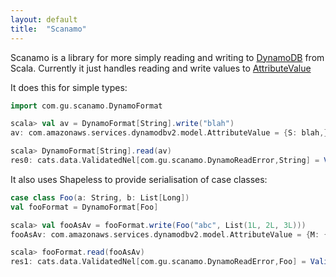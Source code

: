 ```yaml
---
layout: default
title:  "Scanamo"
---
```

Scanamo is a library for more simply reading and writing to [DynamoDB](https://aws.amazon.com/documentation/dynamodb/)
from Scala. Currently it just handles reading and write values to [AttributeValue](http://docs.aws.amazon.com/AWSJavaSDK/latest/javadoc/com/amazonaws/services/dynamodbv2/model/AttributeValue.html)

It does this for simple types:

```scala
import com.gu.scanamo.DynamoFormat
```
```scala
scala> val av = DynamoFormat[String].write("blah")
av: com.amazonaws.services.dynamodbv2.model.AttributeValue = {S: blah,}

scala> DynamoFormat[String].read(av)
res0: cats.data.ValidatedNel[com.gu.scanamo.DynamoReadError,String] = Valid(blah)
```

It also uses Shapeless to provide serialisation of case classes:

```scala
case class Foo(a: String, b: List[Long])
val fooFormat = DynamoFormat[Foo]
```
```scala
scala> val fooAsAv = fooFormat.write(Foo("abc", List(1L, 2L, 3L)))
fooAsAv: com.amazonaws.services.dynamodbv2.model.AttributeValue = {M: {a={S: abc,}, b={L: [{N: 1,}, {N: 2,}, {N: 3,}],}},}

scala> fooFormat.read(fooAsAv)
res1: cats.data.ValidatedNel[com.gu.scanamo.DynamoReadError,Foo] = Valid(Foo(abc,List(1, 2, 3)))
```
